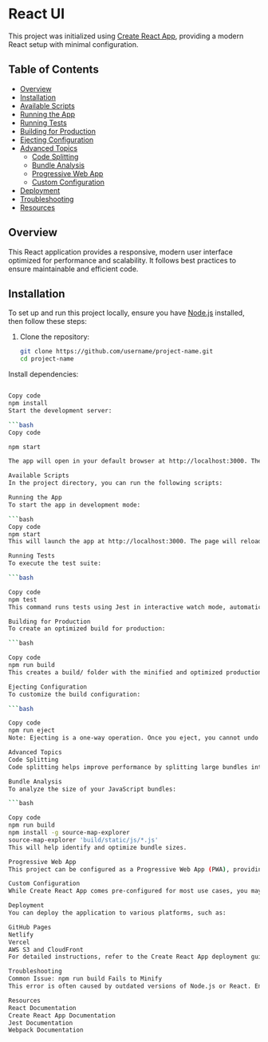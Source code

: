# React UI

This project was initialized using [Create React App](https://create-react-app.dev/), providing a modern React setup with minimal configuration.

## Table of Contents

- [Overview](#overview)
- [Installation](#installation)
- [Available Scripts](#available-scripts)
- [Running the App](#running-the-app)
- [Running Tests](#running-tests)
- [Building for Production](#building-for-production)
- [Ejecting Configuration](#ejecting-configuration)
- [Advanced Topics](#advanced-topics)
  - [Code Splitting](#code-splitting)
  - [Bundle Analysis](#bundle-analysis)
  - [Progressive Web App](#progressive-web-app)
  - [Custom Configuration](#custom-configuration)
- [Deployment](#deployment)
- [Troubleshooting](#troubleshooting)
- [Resources](#resources)

## Overview

This React application provides a responsive, modern user interface optimized for performance and scalability. It follows best practices to ensure maintainable and efficient code.

## Installation

To set up and run this project locally, ensure you have [Node.js](https://nodejs.org/) installed, then follow these steps:

1. Clone the repository:

   ```bash
   git clone https://github.com/username/project-name.git
   cd project-name
Install dependencies:

```bash

Copy code
npm install
Start the development server:

```bash
Copy code

npm start

The app will open in your default browser at http://localhost:3000. The server automatically reloads as changes are made.

Available Scripts
In the project directory, you can run the following scripts:

Running the App
To start the app in development mode:

```bash
Copy code
npm start
This will launch the app at http://localhost:3000. The page will reload automatically if you modify any source files. Linting errors will appear in the console.

Running Tests
To execute the test suite:

```bash

Copy code
npm test
This command runs tests using Jest in interactive watch mode, automatically rerunning tests when changes are made.

Building for Production
To create an optimized build for production:

```bash

Copy code
npm run build
This creates a build/ folder with the minified and optimized production code.

Ejecting Configuration
To customize the build configuration:

```bash

Copy code
npm run eject
Note: Ejecting is a one-way operation. Once you eject, you cannot undo this action. It will expose all underlying configuration files like Webpack, Babel, and ESLint.

Advanced Topics
Code Splitting
Code splitting helps improve performance by splitting large bundles into smaller chunks. Learn more about implementing code splitting.

Bundle Analysis
To analyze the size of your JavaScript bundles:

```bash

Copy code
npm run build
npm install -g source-map-explorer
source-map-explorer 'build/static/js/*.js'
This will help identify and optimize bundle sizes.

Progressive Web App
This project can be configured as a Progressive Web App (PWA), providing offline capabilities and improved mobile performance.

Custom Configuration
While Create React App comes pre-configured for most use cases, you may want to customize certain settings. Refer to the Advanced Configuration guide for more information.

Deployment
You can deploy the application to various platforms, such as:

GitHub Pages
Netlify
Vercel
AWS S3 and CloudFront
For detailed instructions, refer to the Create React App deployment guide.

Troubleshooting
Common Issue: npm run build Fails to Minify
This error is often caused by outdated versions of Node.js or React. Ensure that you are using the latest versions. Additional troubleshooting information can be found in the troubleshooting guide.

Resources
React Documentation
Create React App Documentation
Jest Documentation
Webpack Documentation
